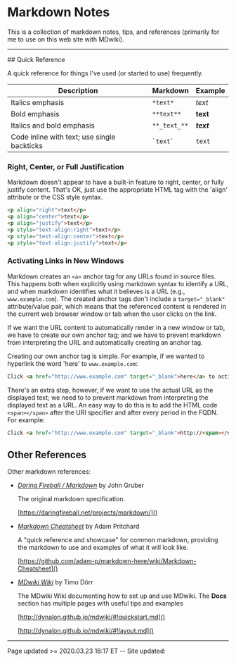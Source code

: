 # Markdown Notes

This is a collection of markdown notes, tips, and references (primarily for me to use on this web site with MDwiki).

<hr class="tight">
## Quick Reference

A quick reference for things I've used (or started to use) frequently.

| Description                                 | Markdown     | Example    |
| ------------------------------------------- | ------------ | ---------- |
| Italics emphasis                            | `*text*`     | *text*     |
| Bold emphasis                               | `**text**`   | **text**   |
| Italics and bold emphasis                   | `**_text_**` | **_text_** |
| Code inline with text; use single backticks | `` `text` `` | `text`     |

### Right, Center, or Full Justification 

Markdown doesn't appear to have a built-in feature to right, center, or fully justify content.  That's OK, just use the appropriate HTML tag with the 'align' attribute or the CSS style syntax.

```HTML
<p align="right">text</p>
<p align="center">text</p>
<p align="justify">text</p>
<p style="text-align:right">text</p>
<p style="text-align:center">text</p>
<p style="text-align:justify">text</p>
```

### Activating Links in New Windows

Markdown creates an `<a>` anchor tag for any URLs found in source files.  This happens both when explicitly using markdown syntax to identify a URL, and when markdown identifies what it believes is a URL (e.g., `www.example.com`).  The created anchor tags don't include a `target="_blank"` attribute/value pair, which means that the referenced content is rendered in the current web browser window or tab when the user clicks on the link.

If we want the URL content to automatically render in a new window or tab, we have to create our own anchor tag; and we have to prevent markdown from interpreting the URL and automatically creating an anchor tag.

Creating our own anchor tag is simple.  For example, if we wanted to hyperlink the word 'here' to `www.example.com`:

```HTML
Click <a href="http://www.example.com" target="_blank">here</a> to activate the web page.
```

There's an extra step, however, if we want to use the actual URL as the displayed text; we need to to prevent markdown from interpreting the displayed text as a URL.  An easy way to do this is to add the HTML code `<span></span>` after the URI specifier and after every period in the FQDN.  For example:

```HTML
Click <a href="http://www.example.com" target="_blank">http://<span></span>www.<span></span>example.<span></span>com</a> to activate the web page.
```

## Other References

Other markdown references:

 * *<a href="https://daringfireball.net/projects/markdown/">Daring Fireball / Markdown</a>* by John Gruber
 
   The original markdown specification.
   
    [https://daringfireball.net/projects/markdown/]()
   
 * *<a href="https://github.com/adam-p/markdown-here/wiki/Markdown-Cheatsheet">Markdown Cheatsheet</a>* by Adam Pritchard

   A "quick reference and showcase" for common markdown, providing the markdown to use and examples of what it will look like.
   
   [https://github.com/adam-p/markdown-here/wiki/Markdown-Cheatsheet]()

 * *<a href="http://dynalon.github.io/mdwiki">MDwiki Wiki</a>* by Timo Dörr
 
   The MDwiki Wiki documenting how to set up and use MDwiki.  The **Docs** section has multiple pages with useful tips and examples
   
   [http://dynalon.github.io/mdwiki/#!quickstart.md]()
   
   [http://dynalon.github.io/mdwiki/#!layout.md]()

<hr class="tight"><p class="timestamp">Page updated >= 2020.03.23 16:17 ET -- Site updated: <span id="timestamp"></span></p>
<script type='text/javascript'>document.getElementById("timestamp").innerHTML = Date(document.lastModified);</script>
